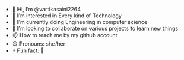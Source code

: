 - 👋 Hi, I’m @vartikasaini2264
- 👀 I’m interested in Every kind of Technology
- 🌱 I’m currently doing Engineering in computer science
- 💞️ I’m looking to collaborate on various projects to learn new things
- 📫 How to reach me by my github account
- 😄 Pronouns: she/her
- ⚡ Fun fact: 🤣

<!---
vartikasaini2264/vartikasaini2264 is a ✨ special ✨ repository because its `README.md` (this file) appears on your GitHub profile.
You can click the Preview link to take a look at your changes.
--->
